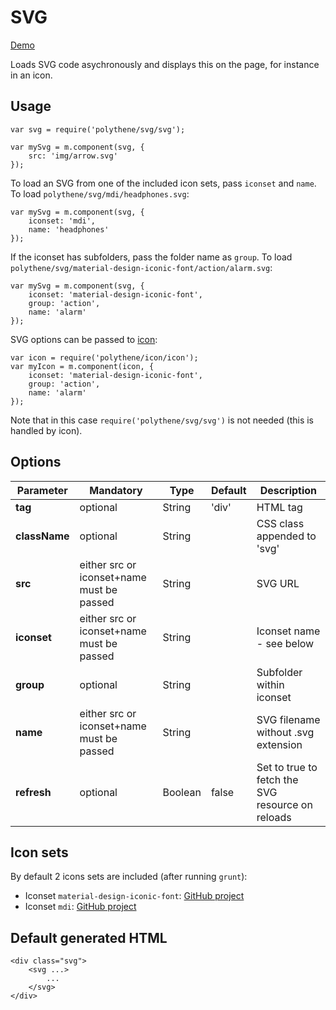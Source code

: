 # SVG

<a class="btn-demo" href="http://arthurclemens.github.io/Polythene-Examples/svg.html">Demo</a>

Loads SVG code asychronously and displays this on the page, for instance in an icon.

## Usage

	var svg = require('polythene/svg/svg');

	var mySvg = m.component(svg, {
		src: 'img/arrow.svg'
	});

To load an SVG from one of the included icon sets, pass `iconset` and `name`. To load `polythene/svg/mdi/headphones.svg`:

	var mySvg = m.component(svg, {
		iconset: 'mdi',
		name: 'headphones'
	});

If the iconset has subfolders, pass the folder name as `group`. To load `polythene/svg/material-design-iconic-font/action/alarm.svg`:

	var mySvg = m.component(svg, {
	    iconset: 'material-design-iconic-font',
	    group: 'action',
	    name: 'alarm'
	});

SVG options can be passed to [icon](#icon):

	var icon = require('polythene/icon/icon');
	var myIcon = m.component(icon, {
	    iconset: 'material-design-iconic-font',
	    group: 'action',
	    name: 'alarm'
	});

Note that in this case `require('polythene/svg/svg')` is not needed (this is handled by icon). 


## Options

| **Parameter** |  **Mandatory** | **Type** | **Default** | **Description** |
| ------------- | -------------- | -------- | ----------- | --------------- |
| **tag** | optional | String | 'div' | HTML tag |
| **className** | optional | String |  | CSS class appended to 'svg' |
| **src** | either src or iconset+name must be passed | String |  | SVG URL |
| **iconset** | either src or iconset+name must be passed | String |  | Iconset name - see below |
| **group** | optional | String |  | Subfolder within iconset |
| **name** | either src or iconset+name must be passed | String |  | SVG filename without .svg extension |
| **refresh** | optional | Boolean | false | Set to true to fetch the SVG resource on reloads |


## Icon sets

By default 2 icons sets are included (after running `grunt`):

* Iconset `material-design-iconic-font`: [GitHub project](https://github.com/zavoloklom/material-design-iconic-font)
* Iconset `mdi`: [GitHub project](https://github.com/Templarian/MaterialDesign)



## Default generated HTML

	<div class="svg">
		<svg ...>
			...
		</svg>
	</div>

